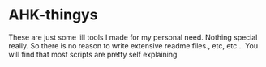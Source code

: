 AHK-thingys
===========

These are just some lill tools I made for my personal need. Nothing special really. So there is no reason to write extensive readme files., etc, etc... You will find that most scripts are pretty self explaining
